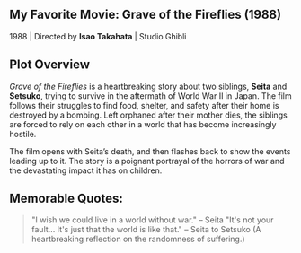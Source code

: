 ## My Favorite Movie: Grave of the Fireflies (1988)
1988 | Directed by **Isao Takahata** | Studio Ghibli
## Plot Overview
*Grave of the Fireflies* is a heartbreaking story about two siblings, **Seita** and **Setsuko**, trying to survive in the aftermath of World War II in Japan. The film follows their struggles to find food, shelter, and safety after their home is destroyed by a bombing. Left orphaned after their mother dies, the siblings are forced to rely on each other in a world that has become increasingly hostile.

The film opens with Seita’s death, and then flashes back to show the events leading up to it. The story is a poignant portrayal of the horrors of war and the devastating impact it has on children.
## Memorable Quotes:
> "I wish we could live in a world without war." – Seita
> "It's not your fault... It's just that the world is like that." – Seita to Setsuko
(A heartbreaking reflection on the randomness of suffering.)
